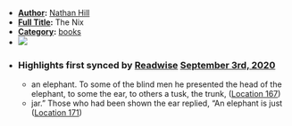 - **[Author](<Author.md>):** [Nathan Hill](<Nathan Hill.md>)
- **[Full Title](<Full Title.md>):** The Nix
- **[Category](<Category.md>):** [books](<books.md>)
- ![](https://images-na.ssl-images-amazon.com/images/I/51NJaQLLYUL._SL400_.jpg)
- ### Highlights first synced by [Readwise](<Readwise.md>) [September 3rd, 2020](<September 3rd, 2020.md>)
    - an elephant. To some of the blind men he presented the head of the elephant, to some the ear, to others a tusk, the trunk, ([Location 167](https://readwise.io/to_kindle?action=open&asin=B01A4B1PEE&location=167))
    - jar.” Those who had been shown the ear replied, “An elephant is just ([Location 171](https://readwise.io/to_kindle?action=open&asin=B01A4B1PEE&location=171))

